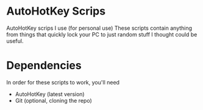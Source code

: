 # AutoHotKey Scrips
AutoHotKey scrips I use (for personal use)
These scripts contain anything from things that quickly lock your PC to just random stuff I thought could be useful.
# Dependencies
In order for these scripts to work, you'll need
 - AutoHotKey (latest version)
 - Git (optional, cloning the repo)

